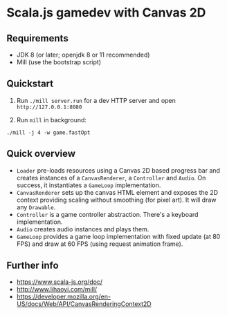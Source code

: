 # Scala.js gamedev with Canvas 2D

## Requirements

 - JDK 8 (or later; openjdk 8 or 11 recommended)
 - Mill (use the bootstrap script)

## Quickstart

1. Run `./mill server.run` for a dev HTTP server and open `http://127.0.0.1:8080`

2. Run `mill` in background:

```
./mill -j 4 -w game.fastOpt
```

## Quick overview

 - `Loader` pre-loads resources using a Canvas 2D based progress bar and
   creates instances of a `CanvasRenderer`, a `Controller` and `Audio`. On
   success, it instantiates a `GameLoop` implementation.
 - `CanvasRenderer` sets up the canvas HTML element and exposes the 2D context
   providing scaling without smoothing (for pixel art). It will draw any
   `Drawable`.
 - `Controller` is a game controller abstraction. There's a keyboard
   implementation.
 - `Audio` creates audio instances and plays them.
 - `GameLoop` provides a game loop implementation with fixed update (at 80 FPS)
   and draw at 60 FPS (using request animation frame).

## Further info

 - https://www.scala-js.org/doc/
 - http://www.lihaoyi.com/mill/
 - https://developer.mozilla.org/en-US/docs/Web/API/CanvasRenderingContext2D


